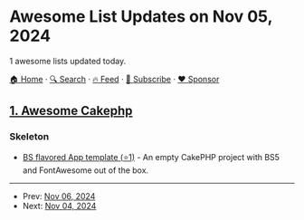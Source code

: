 # Awesome List Updates on Nov 05, 2024

1 awesome lists updated today.

[🏠 Home](/README.md) · [🔍 Search](https://www.trackawesomelist.com/search/) · [🔥 Feed](https://www.trackawesomelist.com/rss.xml) · [📮 Subscribe](https://trackawesomelist.us17.list-manage.com/subscribe?u=d2f0117aa829c83a63ec63c2f&id=36a103854c) · [❤️  Sponsor](https://github.com/sponsors/theowenyoung)



## [1. Awesome Cakephp](/content/FriendsOfCake/awesome-cakephp/README.md)

### Skeleton

*   [BS flavored App template (⭐1)](https://github.com/dereuromark/cakephp-app) - An empty CakePHP project with BS5 and FontAwesome out of the box.

---

- Prev: [Nov 06, 2024](/content/2024/11/06/README.md)
- Next: [Nov 04, 2024](/content/2024/11/04/README.md)
